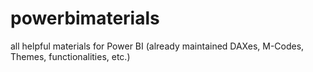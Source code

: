 # powerbimaterials
all helpful materials for Power BI (already maintained DAXes, M-Codes, Themes, functionalities, etc.)
